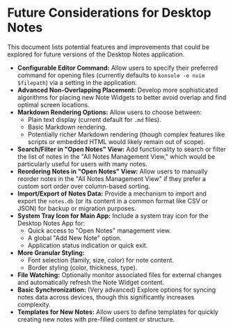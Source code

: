 # Future Considerations for Desktop Notes

This document lists potential features and improvements that could be explored for future versions of the Desktop Notes application.

*   **Configurable Editor Command:** Allow users to specify their preferred command for opening files (currently defaults to `konsole -e nvim $filepath`) via a setting in the application.
*   **Advanced Non-Overlapping Placement:** Develop more sophisticated algorithms for placing new Note Widgets to better avoid overlap and find optimal screen locations.
*   **Markdown Rendering Options:** Allow users to choose between:
    *   Plain text display (current default for `.md` files).
    *   Basic Markdown rendering.
    *   Potentially richer Markdown rendering (though complex features like scripts or embedded HTML would likely remain out of scope).
*   **Search/Filter in "Open Notes" View:** Add functionality to search or filter the list of notes in the "All Notes Management View," which would be particularly useful for users with many notes.
*   **Reordering Notes in "Open Notes" View:** Allow users to manually reorder notes in the "All Notes Management View" if they prefer a custom sort order over column-based sorting.
*   **Import/Export of Notes Data:** Provide a mechanism to import and export the `notes.db` (or its content in a common format like CSV or JSON) for backup or migration purposes.
*   **System Tray Icon for Main App:** Include a system tray icon for the Desktop Notes App for:
    *   Quick access to "Open Notes" management view.
    *   A global "Add New Note" option.
    *   Application status indication or quick exit.
*   **More Granular Styling:**
    *   Font selection (family, size, color) for note content.
    *   Border styling (color, thickness, type).
*   **File Watching:** Optionally monitor associated files for external changes and automatically refresh the Note Widget content.
*   **Basic Synchronization:** (Very advanced) Explore options for syncing notes data across devices, though this significantly increases complexity.
*   **Templates for New Notes:** Allow users to define templates for quickly creating new notes with pre-filled content or structure.
